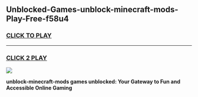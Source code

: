 
## Unblocked-Games-unblock-minecraft-mods-Play-Free-f58u4
<h3>
<a href="https://premium76.site?title=unblock-minecraft-mods&ref=18A1">CLICK TO PLAY</a></h3>
<hr>

<h3>
<a href="https://premium76.site?title=unblock-minecraft-mods&ref=18A1">CLICK 2 PLAY</a>
  
</h3>

<a href="https://premium76.site?title=unblock-minecraft-mods&ref=18A1"><img src="https://clearcache.store/games.png"></a>


**unblock-minecraft-mods games unblocked: Your Gateway to Fun and Accessible Online Gaming**
